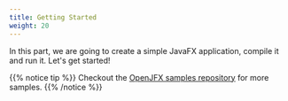 ```yaml
---
title: Getting Started
weight: 20
---
```


In this part, we are going to create a simple JavaFX application, compile it and run it. Let's get started!

{{% notice tip %}}
Checkout the [OpenJFX samples repository](https://github.com/openjfx/samples/) for more samples.
{{% /notice %}}